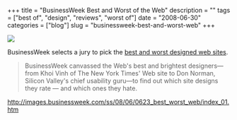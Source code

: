 +++
title = "BusinessWeek Best and Worst of the Web"
description = ""
tags = ["best of", "design", "reviews", "worst of"]
date = "2008-06-30"
categories = ["blog"]
slug = "businessweek-best-and-worst-web"
+++



  <div class="notebook-screenshot"><a href="http://images.businessweek.com/ss/08/06/0623_best_worst_web/index_01.htm"><img src="//konigi.com/media/bluga/wt48692c3d2a96c.jpg"/></a></div><p>BusinessWeek selects a jury to pick the <a href="http://images.businessweek.com/ss/08/06/0623_best_worst_web/index_01.htm">best and worst designed web sites</a>.</p>
<blockquote><p>BusinessWeek canvassed the Web's best and brightest designers—from Khoi Vinh of The New York Times' Web site to Don Norman, Silicon Valley's chief usability guru—to find out which site designs they rate — and which ones they hate.</p></blockquote>
    
  <a href="http://images.businessweek.com/ss/08/06/0623_best_worst_web/index_01.htm">http://images.businessweek.com/ss/08/06/0623_best_worst_web/index_01.htm</a>
